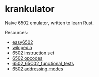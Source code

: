 # krankulator

Naive 6502 emulator, written to learn Rust.


Resources: 

* [easy6502](http://skilldrick.github.io/easy6502)
* [wikipedia](https://en.wikipedia.org/wiki/MOS_Technology_6502)
* [6502 instruction set](https://www.masswerk.at/6502/6502_instruction_set.html)
* [6502 opcodes](http://www.6502.org/tutorials/6502opcodes.html)
* [6502_65C02_functional_tests](https://github.com/Klaus2m5/6502_65C02_functional_tests)
* [6502 addressing modes](https://slark.me/c64-downloads/6502-addressing-modes.pdf)

